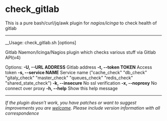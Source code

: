 # check_gitlab

This is a pure bash/curl/jq/awk plugin for _nagios/icinga_ to check health of gitlab

--------------

__Usage: check_gitlab.sh [options]

Gitlab Naemon/Icinga/Nagios plugin which checks various stuff via Gitlab API(v4)

Options:
  **-U, --URL ADDRESS**                Gitlab address
  **-t, --token TOKEN**                Access token
  **-s, --service NAME**               Service name ("cache_check" "db_check" "gitaly_check" "master_check" "queues_check" "redis_check" "shared_state_check")
  **-k, --insecure**                   No ssl verification
  **-x, --noproxy**                    No connect over proxy
  **-h, --help**                       Show this help message

--------------

_If the plugin doesn't work, you have patches or want to suggest improvements
you are [welcome](https://github.com/kozliatko/check_gitlab/issues).
Please include version information with all correspondence_

